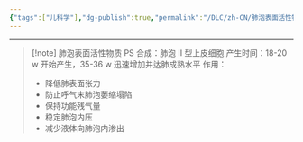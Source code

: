 ```yaml
---
{"tags":["儿科学"],"dg-publish":true,"permalink":"/DLC/zh-CN/肺泡表面活性物质/","dgPassFrontmatter":true}
---
```


---
>[!note] 肺泡表面活性物质 PS
>合成：肺泡 II 型上皮细胞
>产生时间：18-20 w 开始产生，35-36 w 迅速增加并达肺成熟水平
>作用：
>+ 降低肺表面张力
>+ 防止呼气末肺泡萎缩塌陷
>+ 保持功能残气量
>+ 稳定肺泡内压
>+ 减少液体向肺泡内渗出
